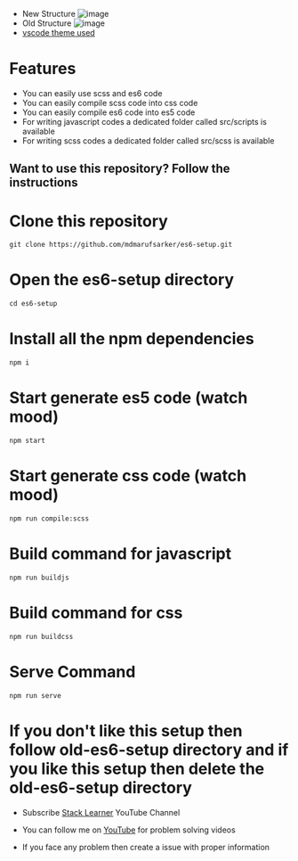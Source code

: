 - New Structure
![image](https://user-images.githubusercontent.com/78826405/172052801-44a9ed87-1dfa-43e9-82d7-f73143b6b7fd.png)
- Old Structure
![image](https://user-images.githubusercontent.com/78826405/171996720-c6e7cf41-1487-4ec2-b392-729eefd9cabe.png)
- [vscode theme used](https://marketplace.visualstudio.com/items?itemName=mdmarufsarker.maruf-sarker&ssr=false&fbclid=IwAR01NsP2IqaIxXW9foD1j6K1ghmUKW03Id98tRqkJmuZSpBbfxb4PmgqyTo#review-details)

# Features

- You can easily use scss and es6 code
- You can easily compile scss code into css code
- You can easily compile es6 code into es5 code
- For writing javascript codes a dedicated folder called src/scripts is available
- For writing scss codes a dedicated folder called src/scss is available

## Want to use this repository? Follow the instructions

# Clone this repository

    git clone https://github.com/mdmarufsarker/es6-setup.git

# Open the es6-setup directory

    cd es6-setup

# Install all the npm dependencies

    npm i

# Start generate es5 code (watch mood)

    npm start

# Start generate css code (watch mood)

    npm run compile:scss

# Build command for javascript

    npm run buildjs

# Build command for css

    npm run buildcss

# Serve Command

    npm run serve

# If you don't like this setup then follow old-es6-setup directory and if you like this setup then delete the old-es6-setup directory

- Subscribe [Stack Learner](https://www.youtube.com/c/StackLearner) YouTube Channel
- You can follow me on [YouTube](https://www.youtube.com/c/MdMarufSarkerOfficial) for problem solving videos

- If you face any problem then create a issue with proper information 
